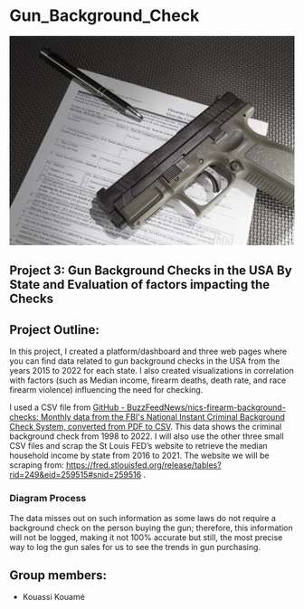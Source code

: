 # Gun_Background_Check
![](Images/check.jpg)

## Project 3: Gun Background Checks in the USA By State and Evaluation of factors impacting the Checks



## Project Outline:
In this project, I created a platform/dashboard and three web pages where you can find data related to gun background checks in the USA from the years 2015 to 2022 for each state.
I also created visualizations in correlation with factors (such as Median income, firearm deaths, death rate, and race firearm violence) influencing the need for checking.  

I used a CSV file from [GitHub - BuzzFeedNews/nics-firearm-background-checks: Monthly data from the FBI's National Instant Criminal Background Check System, converted from PDF to CSV](https://github.com/BuzzFeedNews/nics-firearm-background-checks). This data shows the criminal background check from 1998 to 2022. 
I will also use the other three small CSV files and scrap the St Louis FED’s website to retrieve the median household income by state from 2016 to 2021.
The website we will be scraping from: https://fred.stlouisfed.org/release/tables?rid=249&eid=259515#snid=259516 .
### Diagram Process




The data misses out on such information as some laws do not require a background check on the person buying the gun; therefore, this information will not be logged, making it not 100% accurate but still, the most precise way to log the gun sales for us to see the trends in gun purchasing.

## Group members:
* Kouassi Kouamé
